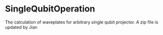 # SingleQubitOperation
The calculation of waveplates for arbitrary single qubit projector.
A zip file is updated by Jian
